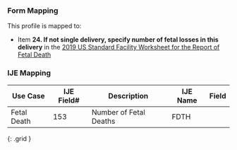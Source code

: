 ### Form Mapping
This profile is mapped to:
 * Item **24. If not single delivery, specify number of fetal losses in this delivery** in the [2019 US Standard Facility Worksheet for the Report of Fetal Death](https://www.cdc.gov/nchs/data/dvs/fetal-death-facility-worksheet-2019-508.pdf)

### IJE Mapping

| **Use Case** | **IJE Field#** | **Description** | **IJE Name** | **Field** |
| ------------ | -------------- | --------------- | ------------ | --------- |
| Fetal Death | 153 | Number of Fetal Deaths | FDTH |  |
{: .grid }
